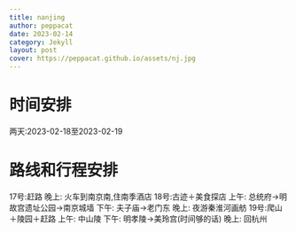 ```yaml
---
title: nanjing
author: peppacat
date: 2023-02-14
category: Jekyll
layout: post
cover: https://peppacat.github.io/assets/nj.jpg
---
```


# 时间安排
两天:2023-02-18至2023-02-19
# 路线和行程安排
17号:赶路
  晚上: 火车到南京南,住南季酒店
18号:古迹＋美食探店
  上午: 总统府->明故宫遗址公园->南京城墙
  下午: 夫子庙->老门东 
  晚上: 夜游秦淮河画舫
19号:爬山＋陵园＋赶路
  上午: 中山陵
  下午: 明孝陵->美玲宫(时间够的话)
  晚上: 回杭州

